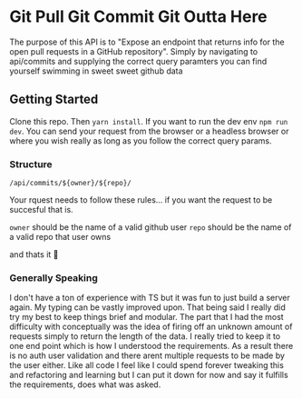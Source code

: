 # Git Pull Git Commit Git Outta Here

The purpose of this API is to "Expose an endpoint that returns info for the open pull requests in a GitHub repository". Simply by navigating to api/commits and supplying the correct query  paramters you can find yourself swimming in sweet sweet github data

## Getting Started

Clone this repo. Then `yarn install`. If you want to run the dev env `npm run dev`. You can send your request from the browser or a headless browser or where you wish really as long as you follow the correct query params.


### Structure

`/api/commits/${owner}/${repo}/`

Your rquest needs to follow these rules... if you want the request to be succesful that is.

`owner` should be the name of a valid github user
`repo` should be the name of a valid repo that user owns

and thats it 🥳

### Generally Speaking

I don't have a ton of experience with TS but it was fun to just build a server again. My typing can be vastly improved upon. That being said I really did try my best to keep things brief and modular. The part that I had the most difficulty with conceptually was the idea of firing off an unknown amount of requests simply to return the length of the data. I really tried to keep it to one end point which is how I understood the requirements. As a result there is no auth user validation and there arent multiple requests to be made by the user either. Like all code I feel like I could spend forever tweaking this and refactoring and learning but I can put it down for now and say it fulfills the requirements, does what was asked.